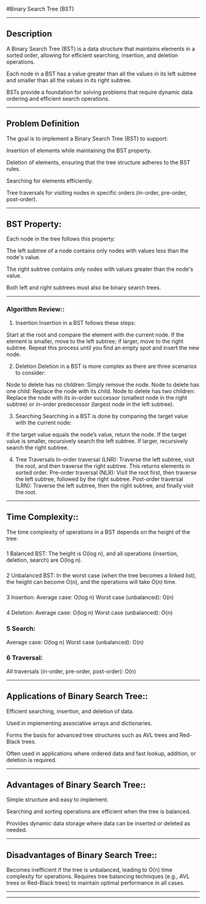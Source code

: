 #Binary Search Tree (BST)


***************************************************************

## Description
A Binary Search Tree (BST) is a data structure that maintains elements in a sorted order, allowing for efficient searching, insertion, and deletion operations. 

Each node in a BST has a value greater than all the values in its left subtree and smaller than all the values in its right subtree. 

BSTs provide a foundation for solving problems that require dynamic data ordering and efficient search operations.


***************************************************************

## Problem Definition
The goal is to implement a Binary Search Tree (BST) to support:

Insertion of elements while maintaining the BST property.

Deletion of elements, ensuring that the tree structure adheres to the BST rules.

Searching for elements efficiently.

Tree traversals for visiting nodes in specific orders (in-order, pre-order, post-order).


***************************************************************

## BST Property:

Each node in the tree follows this property:

The left subtree of a node contains only nodes with values less than the node's value.

The right subtree contains only nodes with values greater than the node's value.

Both left and right subtrees must also be binary search trees.


***************************************************************

### Algorithm Review::

1. Insertion
Insertion in a BST follows these steps:

Start at the root and compare the element with the current node.
If the element is smaller, move to the left subtree; if larger, move to the right subtree.
Repeat this process until you find an empty spot and insert the new node.

2. Deletion
Deletion in a BST is more complex as there are three scenarios to consider:

Node to delete has no children: Simply remove the node.
Node to delete has one child: Replace the node with its child.
Node to delete has two children: Replace the node with its in-order successor (smallest node in the right subtree) or in-order predecessor (largest node in the left subtree).

3. Searching
Searching in a BST is done by comparing the target value with the current node:

If the target value equals the node’s value, return the node.
If the target value is smaller, recursively search the left subtree.
If larger, recursively search the right subtree.

4. Tree Traversals
In-order traversal (LNR): Traverse the left subtree, visit the root, and then traverse the right subtree. This returns elements in sorted order.
Pre-order traversal (NLR): Visit the root first, then traverse the left subtree, followed by the right subtree.
Post-order traversal (LRN): Traverse the left subtree, then the right subtree, and finally visit the root.

***************************************************************

## Time Complexity::

The time complexity of operations in a BST depends on the height of the tree:

###
1 Balanced BST: The height is O(log n), and all operations (insertion, deletion, search) are O(log n).

### 
2 Unbalanced BST: In the worst case (when the tree becomes a linked list), the height can become O(n), and the operations will take O(n) time.

### 
3 Insertion:
Average case: O(log n)
Worst case (unbalanced): O(n)

### 
4 Deletion:
Average case: O(log n)
Worst case (unbalanced): O(n)

### 5 Search:
Average case: O(log n)
Worst case (unbalanced): O(n)

### 6 Traversal:
All traversals (in-order, pre-order, post-order): O(n)


***************************************************************

## Applications of Binary Search Tree::

Efficient searching, insertion, and deletion of data.

Used in implementing associative arrays and dictionaries.

Forms the basis for advanced tree structures such as AVL trees and Red-Black trees.

Often used in applications where ordered data and fast lookup, addition, or deletion is required.
 

***************************************************************

## Advantages of Binary Search Tree::

Simple structure and easy to implement.

Searching and sorting operations are efficient when the tree is balanced.

Provides dynamic data storage where data can be inserted or deleted as needed.



***************************************************************

## Disadvantages of Binary Search Tree::

Becomes inefficient if the tree is unbalanced, leading to O(n) time complexity for operations.
Requires tree balancing techniques (e.g., AVL trees or Red-Black trees) to maintain optimal performance in all cases.


***************************************************************
***************************************************************
